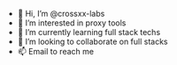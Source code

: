 - 👋 Hi, I’m @crossxx-labs
- 👀 I’m interested in proxy tools
- 🌱 I’m currently learning full stack techs
- 💞️ I’m looking to collaborate on full stacks 
- 📫 Email to reach me

<!---
crossxx-labs/crossxx-labs is a ✨ special ✨ repository because its `README.md` (this file) appears on your GitHub profile.
You can click the Preview link to take a look at your changes.
--->
